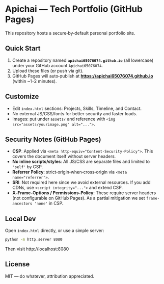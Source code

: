 # Apichai — Tech Portfolio (GitHub Pages)

This repository hosts a secure‑by‑default personal portfolio site.

## Quick Start

1. Create a repository named **`apichai65076074.github.io`** (all lowercase) under your GitHub account `Apichai65076074`.
2. Upload these files (or push via git).
3. GitHub Pages will auto‑publish at **https://apichai65076074.github.io** (within ~1–2 minutes).

## Customize

- Edit `index.html` sections: Projects, Skills, Timeline, and Contact.
- No external JS/CSS/fonts for better security and faster loads.
- Images: put under `assets/` and reference with `<img src="assets/yourimage.png" alt="...">`.

## Security Notes (GitHub Pages)

- **CSP**: Applied via `<meta http-equiv="Content-Security-Policy">`. This covers the document itself without server headers.
- **No inline scripts/styles**: All JS/CSS are separate files and limited to `'self'` by CSP.
- **Referrer Policy**: strict‑origin‑when‑cross‑origin via `<meta name="referrer">`.
- **SRI**: Not required here since we avoid external resources. If you add CDNs, use `<script integrity="...">` and extend CSP.
- **X‑Frame‑Options / Permissions‑Policy**: These require server headers (not configurable on GitHub Pages). As a partial mitigation we set `frame-ancestors 'none'` in CSP.

## Local Dev

Open `index.html` directly, or use a simple server:

```bash
python -m http.server 8080
```

Then visit http://localhost:8080

## License

MIT — do whatever, attribution appreciated.

